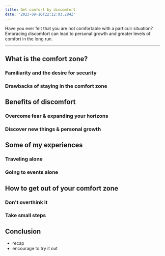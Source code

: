 ```yaml
---
title: Get comfort by discomfort
date: "2023-09-16T22:12:03.284Z"
---
```


Have you ever felt that you are not comfortable with a particulr situation? 
Embracing discomfort can lead to personal growth and greater levels of comfort in the long run.

---

## What is the comfort zone?
### Familiarity and the desire for security
### Drawbacks of staying in the comfort zone


## Benefits of discomfort
### Overcome fear & expanding your horizons
### Discover new things & personal growth

## Some of my experiences
### Traveling alone
### Going to events alone

## How to get out of your comfort zone
### Don't overthink it
### Take small steps

## Conclusion
- recap
- encourage to try it out